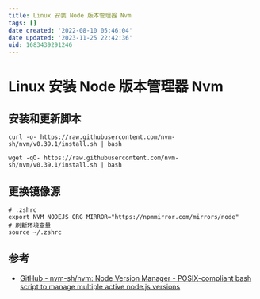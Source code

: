 ```yaml
---
title: Linux 安装 Node 版本管理器 Nvm
tags: []
date created: '2022-08-10 05:46:04'
date updated: '2023-11-25 22:42:36'
uid: 1683439291246
---
```


# Linux 安装 Node 版本管理器 Nvm

## 安装和更新脚本

```shell
curl -o- https://raw.githubusercontent.com/nvm-sh/nvm/v0.39.1/install.sh | bash

wget -qO- https://raw.githubusercontent.com/nvm-sh/nvm/v0.39.1/install.sh | bash
```

## 更换镜像源

```shell
# .zshrc
export NVM_NODEJS_ORG_MIRROR="https://npmmirror.com/mirrors/node"
# 刷新环境变量
source ~/.zshrc

```

## 参考

- [GitHub - nvm-sh/nvm: Node Version Manager - POSIX-compliant bash script to manage multiple active node.js versions](https://github.com/nvm-sh/nvm)
